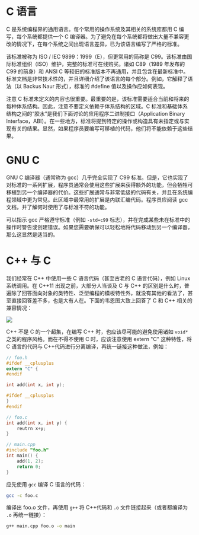 # C 语言

C 是系统编程界的通用语言。每个常用的操作系统及其相关的系统库都用 C 编写，每个系统都提供一个 C 编译器。为了避免在每个系统都将做出大量不兼容更改的情况下，在每个系统之间出现语言差异，已为该语言编写了严格的标准。

该标准被称为 ISO / IEC 9899：1999（E），但更常用的简称是 C99。该标准由国际标准组织（ISO）维护，完整的标准可在线购买。诸如 C89（1989 年发布的 C99 的前身）和 ANSI C 等较旧的标准版本不再通用，并且包含在最新标准中。标准文档是非常技术性的，并且详细介绍了该语言的每个部分。例如，它解释了语法（以 Backus Naur 形式），标准的 #define 值以及操作应如何表现。

注意 C 标准未定义的内容也很重要。最重要的是，该标准需要适合当前和将来的每种体系结构。因此，注意不要定义依赖于体系结构的区域。C 标准和基础体系结构之间的“胶水”是我们下面讨论的应用程序二进制接口（Application Binary Interface，ABI）。在一些地方，标准将提到特定的操作或构造具有未指定或与实现有关的结果。显然，如果程序员要编写可移植的代码，他们将不能依赖于这些结果。

# GNU C

GNU C 编译器（通常称为 gcc）几乎完全实现了 C99 标准。但是，它也实现了对标准的一系列扩展，程序员通常会使用这些扩展来获得额外的功能，但会牺牲可移植到另一个编译器的代价。这些扩展通常与非常低级的代码有关，并且在系统编程领域中更为常见。此区域中最常用的扩展是内联汇编代码。程序员应阅读 gcc 文档，并了解何时使用了与标准不符的功能。

可以指示 gcc 严格遵守标准（例如 `-std=c99` 标志），并在完成某些未在标准中的操作时警告或创建错误。如果您需要确保可以轻松地将代码移动到另一个编译器，那么这显然是适当的。

# C++ 与 C

我们经常在 C++ 中使用一些 C 语言代码（甚至古老的 C 语言代码），例如 Linux 系统调用。在 C++11 出现之前，大部分人当谈及 C 与 C++ 的区别是什么时，普遍除了回答面向对象的类特性、泛型编程的模板特性外，就没有其他的看法了，甚至直接回答差不多，也是大有人在。下面的韦恩图大致上回答了 C 和 C++ 相关的兼容情况：

![](https://i.postimg.cc/W4pLpjFp/image.png)

C++ 不是 C 的一个超集，在编写 C++ 时，也应该尽可能的避免使用诸如 `void*` 之类的程序风格。而在不得不使用 C 时，应该注意使用 extern "C" 这种特性，将 C 语言的代码与 C++代码进行分离编译，再统一链接这种做法，例如：

```c
// foo.h
#ifdef __cplusplus
extern "C" {
#endif

int add(int x, int y);

#ifdef __cplusplus
}
#endif

// foo.c
int add(int x, int y) {
    reutrn x+y;
}

// main.cpp
#include "foo.h"
int main() {
    add(1, 2);
    return 0;
}
```

应先使用 `gcc` 编译 C 语言的代码：

```bash
gcc -c foo.c
```

编译出 foo.o 文件，再使用 `g++` 将 C++代码和 `.o` 文件链接起来（或者都编译为 `.o` 再统一链接）：

```bash
g++ main.cpp foo.o -o main
```
